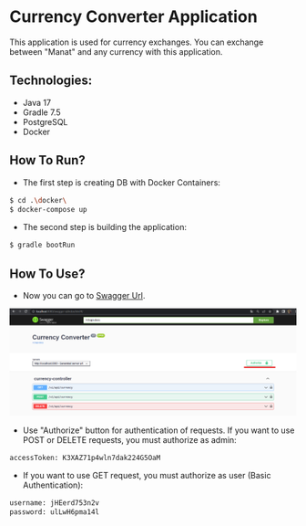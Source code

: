 # Currency Converter Application

This application is used for currency exchanges. 
You can exchange between "Manat" and any currency with this application.

## Technologies:
* Java 17
* Gradle 7.5
* PostgreSQL
* Docker

## How To Run?

* The first step is creating DB with Docker Containers:
```sh
$ cd .\docker\
$ docker-compose up
```

* The second step is building the application:
```sh
$ gradle bootRun
```

## How To Use?
* Now you can go to [Swagger Url](http://localhost:8080/swagger-ui/index.html#/).

![Product Name Screen Shot](./src/main/resources/images/swagger-screen.png)

* Use "Authorize" button for authentication of requests. If you want to use POST or DELETE requests, you must authorize as admin:
```sh
accessToken: K3XAZ71p4wln7dak224G5OaM
```

* If you want to use GET request, you must authorize as user (Basic Authentication):
```sh
username: jHEerd753n2v
password: ulLwH6pma14l
```
